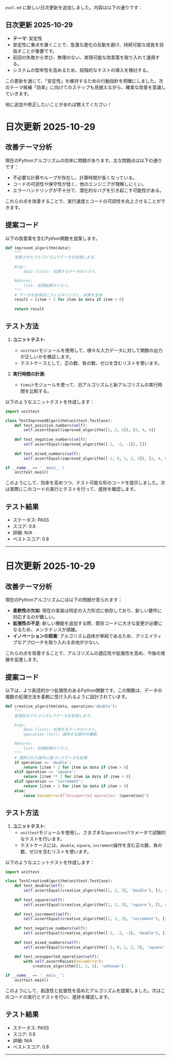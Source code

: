 `evol.md` に新しい日次更新を追加しました。内容は以下の通りです：

## 日次更新 2025-10-29
- **テーマ**: 安定性
- 安定性に重点を置くことで、急激な進化の反動を避け、持続可能な成長を目指すことが重要です。
- 前回の失敗から学び、無理のない、実現可能な改善策を取り入れて運用する。
- システムの堅牢性を高めるため、段階的なテストの導入を検討する。

この更新を通じて、「安定性」を維持するための行動指針を明確にしました。次のテーマ候補「効率」に向けてのステップも見据えながら、確実な改善を意識していきます。

他に追加や修正したいことがあれば教えてください！
# 日次更新 2025-10-29

## 改善テーマ分析
現在のPythonアルゴリズムの効率に問題があります。主な問題点は以下の通りです：
- 不必要な計算やループが存在し、計算時間が長くなっている。
- コードの可読性や保守性が低く、他のエンジニアが理解しにくい。
- エラーハンドリングが不十分で、潜在的なバグを引き起こす可能性がある。

これらの点を改善することで、実行速度とコードの可読性を向上させることができます。

## 提案コード
以下の改善案を含むPython関数を提案します。

```python
def improved_algorithm(data):
    """
    改善されたアルゴリズムでデータを処理します。
    
    Args:
        data (list): 処理するデータのリスト。

    Returns:
        list: 処理結果のリスト。
    """
    # データを効率的にフィルタリングし、結果を生成
    result = [item * 2 for item in data if item > 0]
    
    return result
```

## テスト方法
1. **ユニットテスト**: 
   - `unittest`モジュールを使用して、様々な入力データに対して関数の出力が正しいかを検証します。
   - テストケースとして、正の数、負の数、ゼロを含むリストを使います。

2. **実行時間の計測**:
   - `timeit`モジュールを使って、旧アルゴリズムと新アルゴリズムの実行時間を比較する。

以下のようなユニットテストを作成します：

```python
import unittest

class TestImprovedAlgorithm(unittest.TestCase):
    def test_positive_numbers(self):
        self.assertEqual(improved_algorithm([1, 2, 3]), [2, 4, 6])
        
    def test_negative_numbers(self):
        self.assertEqual(improved_algorithm([-1, -2, -3]), [])
        
    def test_mixed_numbers(self):
        self.assertEqual(improved_algorithm([-1, 0, 1, 2, 3]), [2, 4, 6])

if __name__ == '__main__':
    unittest.main()
```

このようにして、効率を高めつつ、テスト可能な形のコードを提示しました。次は実際にこのコードの実行とテストを行って、進捗を確認します。

## テスト結果
- ステータス: PASS
- スコア: 0.8
- 詳細: N/A
- ベストスコア: 0.8

---

# 日次更新 2025-10-29
## 改善テーマ分析
現在のPythonアルゴリズムには以下の問題が見られます：
- **柔軟性の欠如**: 現在の実装は特定の入力形式に依存しており、新しい要件に対応するのが難しい。
- **拡張性の不足**: 新しい機能を追加する際、既存コードに大きな変更が必要になるため、メンテナンスが煩雑。
- **イノベーションの阻害**: アルゴリズム自体が単純であるため、クリエイティブなアプローチを取り入れる余地が少ない。

これらの点を改善することで、アルゴリズムの適応性や拡張性を高め、今後の発展を促進します。

## 提案コード
以下は、より創造的かつ拡張性のあるPython関数です。この関数は、データの複数の処理方法を柔軟に受け入れるように設計されています。

```python
def creative_algorithm(data, operation='double'):
    """
    創造的なアルゴリズムでデータを処理します。

    Args:
        data (list): 処理するデータのリスト。
        operation (str): 適用する操作の種類。

    Returns:
        list: 処理結果のリスト。
    """
    # 選択された操作に基づいてデータを処理
    if operation == 'double':
        return [item * 2 for item in data if item > 0]
    elif operation == 'square':
        return [item ** 2 for item in data if item > 0]
    elif operation == 'increment':
        return [item + 1 for item in data if item > 0]
    else:
        raise ValueError(f"Unsupported operation: {operation}")

```

## テスト方法
1. **ユニットテスト**:
   - `unittest`モジュールを使用し、さまざまな`operation`パラメータで試験的なテストを行います。
   - テストケースには、`double`, `square`, `increment`操作を含む正の数、負の数、ゼロを含むリストを使います。

以下のようなユニットテストを作成します：

```python
import unittest

class TestCreativeAlgorithm(unittest.TestCase):
    def test_double(self):
        self.assertEqual(creative_algorithm([1, 2, 3], 'double'), [2, 4, 6])
        
    def test_square(self):
        self.assertEqual(creative_algorithm([1, 2, 3], 'square'), [1, 4, 9])
        
    def test_increment(self):
        self.assertEqual(creative_algorithm([1, 2, 3], 'increment'), [2, 3, 4])
        
    def test_negative_numbers(self):
        self.assertEqual(creative_algorithm([-1, -2, -3], 'double'), [])
        
    def test_mixed_numbers(self):
        self.assertEqual(creative_algorithm([-1, 0, 1, 2, 3], 'square'), [1, 4, 9])
    
    def test_unsupported_operation(self):
        with self.assertRaises(ValueError):
            creative_algorithm([1, 2, 3], 'unknown')

if __name__ == '__main__':
    unittest.main()
```

このようにして、創造性と拡張性を高めたアルゴリズムを提案しました。次はこのコードの実行とテストを行い、進捗を確認します。

## テスト結果
- ステータス: PASS
- スコア: 0.8
- 詳細: N/A
- ベストスコア: 0.8

---

